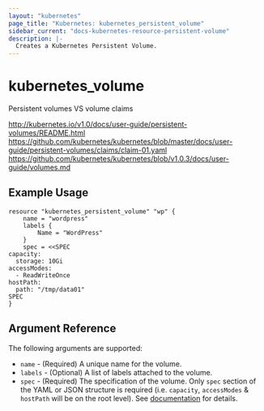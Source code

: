 ```yaml
---
layout: "kubernetes"
page_title: "Kubernetes: kubernetes_persistent_volume"
sidebar_current: "docs-kubernetes-resource-persistent-volume"
description: |-
  Creates a Kubernetes Persistent Volume.
---
```


# kubernetes\_volume

Persistent volumes VS volume claims

http://kubernetes.io/v1.0/docs/user-guide/persistent-volumes/README.html
https://github.com/kubernetes/kubernetes/blob/master/docs/user-guide/persistent-volumes/claims/claim-01.yaml
https://github.com/kubernetes/kubernetes/blob/v1.0.3/docs/user-guide/volumes.md

## Example Usage

```
resource "kubernetes_persistent_volume" "wp" {
    name = "wordpress"
    labels {
        Name = "WordPress"
    }
    spec = <<SPEC
capacity:
  storage: 10Gi
accessModes:
  - ReadWriteOnce
hostPath:
  path: "/tmp/data01"
SPEC
}
```

## Argument Reference

The following arguments are supported:

* `name` - (Required) A unique name for the volume.
* `labels` - (Optional) A list of labels attached to the volume.
* `spec` - (Required) The specification of the volume. Only `spec` section of
    the YAML or JSON structure is required (i.e. `capacity`, `accessModes` & `hostPath` will be on the root level).
    See [documentation](http://kubernetes.io/v1.0/docs/user-guide/persistent-volumes/README.html) for details.
